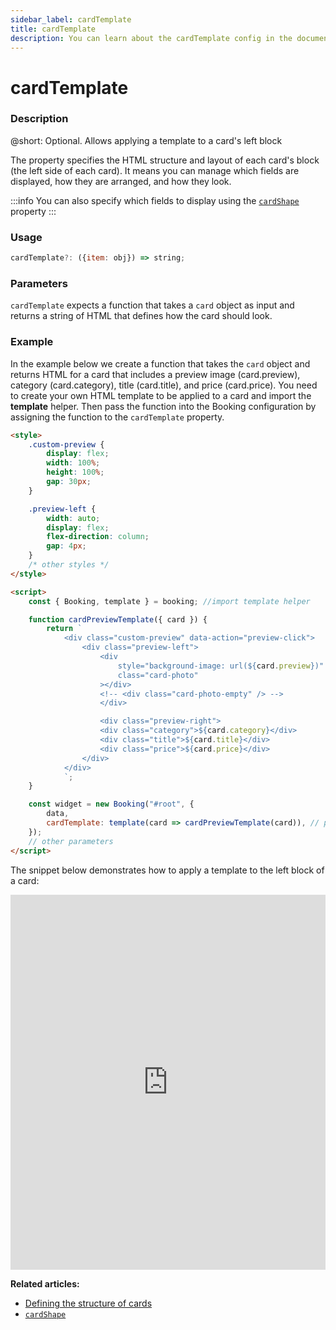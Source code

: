 ```yaml
---
sidebar_label: cardTemplate
title: cardTemplate
description: You can learn about the cardTemplate config in the documentation of the DHTMLX JavaScript Booking library. Browse developer guides and API reference, try out code examples and live demos, and download a free 30-day evaluation version of DHTMLX Booking.
---
```


# cardTemplate

### Description

@short: Optional. Allows applying a template to a card's left block

The property specifies the HTML structure and layout of each card's block (the left side of each card). It means you can manage which fields are displayed, how they are arranged, and how they look.

:::info
You can also specify which fields to display using the [`cardShape`](/api/config/booking-cardshape) property
:::

### Usage

~~~jsx {}
cardTemplate?: ({item: obj}) => string;
~~~

### Parameters

`cardTemplate` expects a function that takes a `card` object as input and returns a string of HTML that defines how the card should look.

### Example

In the example below we create a function that takes the `card` object and returns HTML for a card that includes a preview image (card.preview), category (card.category), title (card.title), and price (card.price). You need to create your own HTML template to be applied to a card and import the **template** helper. Then pass the function into the Booking configuration by assigning the function to the `cardTemplate` property.  

~~~html {}
<style>
    .custom-preview {
        display: flex;
        width: 100%;
        height: 100%;
        gap: 30px;
    }

    .preview-left {
        width: auto;
        display: flex;
        flex-direction: column;
        gap: 4px;
    }
    /* other styles */
</style>

<script>
    const { Booking, template } = booking; //import template helper

    function cardPreviewTemplate({ card }) {
        return `
            <div class="custom-preview" data-action="preview-click">
                <div class="preview-left">
                    <div
                        style="background-image: url(${card.preview})"
                        class="card-photo"
                    ></div>
                    <!-- <div class="card-photo-empty" /> -->
                    </div>

                    <div class="preview-right">
                    <div class="category">${card.category}</div>
                    <div class="title">${card.title}</div>
                    <div class="price">${card.price}</div>
                </div>
            </div>
            `;
    }

    const widget = new Booking("#root", {
	    data,
	    cardTemplate: template(card => cardPreviewTemplate(card)), // pass the function to Booking configuration
    });
    // other parameters
</script>
~~~


The snippet below demonstrates how to apply a template to the left block of a card:

<iframe src="https://snippet.dhtmlx.com/k2v01vng" frameborder="0" class="snippet_iframe" width="100%" height="600"></iframe>

**Related articles:** 

- [Defining the structure of cards](/guides/configuration/#defining-the-structure-of-cards)
- [`cardShape`](/api/config/booking-cardshape)


